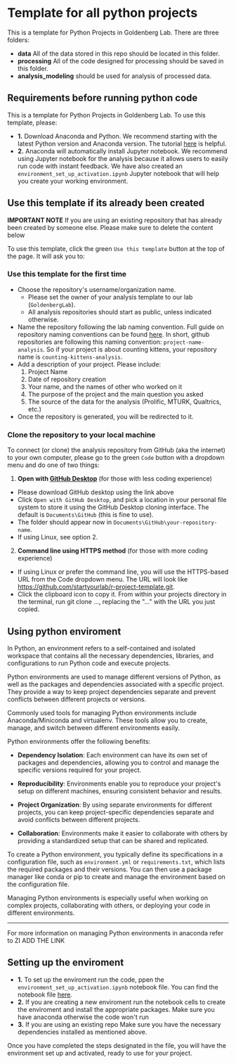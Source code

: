 # Template for all python projects 
This is a template for Python Projects in Goldenberg Lab. There are three folders: 

- **data** All of the data stored in this repo should be located in this folder.
- **processing** All of the code designed for processing should be saved in this folder. 
- **analysis_modeling** should be used for analysis of processed data. 

## Requirements before running python code
This is a template for Python Projects in Goldenberg Lab. To use this template, please:

- **1.** Download Anaconda and Python. We recommend starting with the latest Python version and Anaconda version. The tutorial [here](https://docs.jupyter.org/en/latest/install/notebook-classic.html) is helpful.
- **2.** Anaconda will automatically install Jupyter notebook. We recommend using Jupyter notebook for the analysis because it allows users to easily run code with instant feedback. We have also created an `environment_set_up_activation.ipynb` Jupyter notebook that will help you create your working environment.

## Use this template if its already been created 

**IMPORTANT NOTE** If you are using an existing repository that has already been created by someone else. Please make sure to delete the content below 

To use this template, click the green `Use this template` button at the top of the page. It will ask you to:

### Use this template for the first time 

- Choose the repository's username/organization name.
    - Please set the owner of your analysis template to our lab (`GoldenbergLab`).
    - All analysis repositories should start as public, unless indicated otherwise.
- Name the repository following the lab naming convention. Full guide on repository naming conventions can be found [here](https://github.com/GoldenbergLab/naming-conventions#repository-names). In short, github repositories are following this naming convention: `project-name-analysis`. So if your project is about counting kittens, your repository name is `counting-kittens-analysis`.
- Add a description of your project. Please include:
    1. Project Name
    2. Date of repository creation
    3. Your name, and the names of other who worked on it
    4. The purpose of the project and the main question you asked
    5. The source of the data for the analysis (Prolific, MTURK, Qualtrics, etc.)
- Once the repository is generated, you will be redirected to it.


### Clone the repository to your local machine

To connect (or clone) the analysis repository from GitHub (aka the internet) to your own computer, please go to the green `Code` button with a dropdown menu and do one of two things:

1. **Open with [GitHub Desktop](https://desktop.github.com/)** (for those with less coding experience)

- Please download GitHub desktop using the link above
- Click `Open with GitHub Desktop`, and pick a location in your personal file system to store it using the GitHub Desktop cloning interface. The default is `Documents\GitHub` (this is fine to use).
- The folder should appear now in `Documents\GitHub\your-repository-name`.
- If using Linux, see option 2.

2. **Command line using HTTPS method** (for those with more coding experience)

- If using Linux or prefer the command line, you will use the HTTPS-based URL from the Code dropdown menu. The URL will look like https://github.com/startyourlab/r-project-template.git.
- Click the clipboard icon to copy it. From within your projects directory in the terminal, run git clone ..., replacing the "..." with the URL you just copied.


## Using python enviroment

In Python, an environment refers to a self-contained and isolated workspace that contains all the necessary dependencies, libraries, and configurations to run Python code and execute projects.

Python environments are used to manage different versions of Python, as well as the packages and dependencies associated with a specific project. They provide a way to keep project dependencies separate and prevent conflicts between different projects or versions.

Commonly used tools for managing Python environments include Anaconda/Miniconda and virtualenv. These tools allow you to create, manage, and switch between different environments easily.

Python environments offer the following benefits:

- **Dependency Isolation**: Each environment can have its own set of packages and dependencies, allowing you to control and manage the specific versions required for your project.

- **Reproducibility**: Environments enable you to reproduce your project's setup on different machines, ensuring consistent behavior and results.

- **Project Organization**: By using separate environments for different projects, you can keep project-specific dependencies separate and avoid conflicts between different projects.

- **Collaboration**: Environments make it easier to collaborate with others by providing a standardized setup that can be shared and replicated.

To create a Python environment, you typically define its specifications in a configuration file, such as `environment.yml` or `requirements.txt`, which lists the required packages and their versions. You can then use a package manager like conda or pip to create and manage the environment based on the configuration file.

Managing Python environments is especially useful when working on complex projects, collaborating with others, or deploying your code in different environments.

---
For more information on managing Python environments in anaconda refer to ZI ADD THE LINK

## Setting up the enviroment 

- **1.** To set up the enviroment run the code, ppen the `environment_set_up_activation.ipynb` notebook file.
   You can find the notebook file [here](environment_set_up_activation.ipynb).
- **2.** If you are creating a new enviroment run the notebook cells to create the enviroment and install the appropriate packages. Make sure you have anaconda otherwise the code won't run 
- **3.** If you are using an existing repo 
   Make sure you have the necessary dependencies installed as mentioned above.

Once you have completed the steps designated in the file, you will have the environment set up and activated, ready to use for your project.

